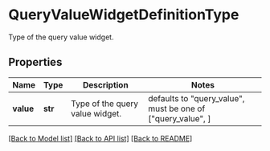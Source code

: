 # QueryValueWidgetDefinitionType

Type of the query value widget.
## Properties
Name | Type | Description | Notes
------------ | ------------- | ------------- | -------------
**value** | **str** | Type of the query value widget. | defaults to "query_value",  must be one of ["query_value", ]

[[Back to Model list]](README.md#documentation-for-models) [[Back to API list]](README.md#documentation-for-api-endpoints) [[Back to README]](README.md)



